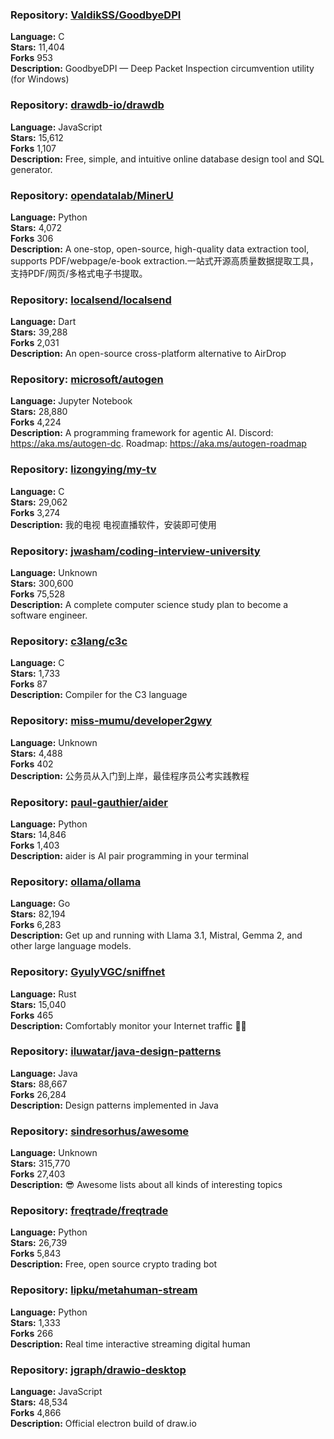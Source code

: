 ### **Repository:** [ValdikSS/GoodbyeDPI](https://github.com/ValdikSS/GoodbyeDPI)  

**Language:** C  
**Stars:** 11,404  
**Forks** 953  
**Description:** GoodbyeDPI — Deep Packet Inspection circumvention utility (for Windows)  

### **Repository:** [drawdb-io/drawdb](https://github.com/drawdb-io/drawdb)  

**Language:** JavaScript  
**Stars:** 15,612  
**Forks** 1,107  
**Description:** Free, simple, and intuitive online database design tool and SQL generator.  

### **Repository:** [opendatalab/MinerU](https://github.com/opendatalab/MinerU)  

**Language:** Python  
**Stars:** 4,072  
**Forks** 306  
**Description:** A one-stop, open-source, high-quality data extraction tool, supports PDF/webpage/e-book extraction.一站式开源高质量数据提取工具，支持PDF/网页/多格式电子书提取。  

### **Repository:** [localsend/localsend](https://github.com/localsend/localsend)  

**Language:** Dart  
**Stars:** 39,288  
**Forks** 2,031  
**Description:** An open-source cross-platform alternative to AirDrop  

### **Repository:** [microsoft/autogen](https://github.com/microsoft/autogen)  

**Language:** Jupyter Notebook  
**Stars:** 28,880  
**Forks** 4,224  
**Description:** A programming framework for agentic AI. Discord: https://aka.ms/autogen-dc. Roadmap: https://aka.ms/autogen-roadmap  

### **Repository:** [lizongying/my-tv](https://github.com/lizongying/my-tv)  

**Language:** C  
**Stars:** 29,062  
**Forks** 3,274  
**Description:** 我的电视 电视直播软件，安装即可使用  

### **Repository:** [jwasham/coding-interview-university](https://github.com/jwasham/coding-interview-university)  

**Language:** Unknown  
**Stars:** 300,600  
**Forks** 75,528  
**Description:** A complete computer science study plan to become a software engineer.  

### **Repository:** [c3lang/c3c](https://github.com/c3lang/c3c)  

**Language:** C  
**Stars:** 1,733  
**Forks** 87  
**Description:** Compiler for the C3 language  

### **Repository:** [miss-mumu/developer2gwy](https://github.com/miss-mumu/developer2gwy)  

**Language:** Unknown  
**Stars:** 4,488  
**Forks** 402  
**Description:** 公务员从入门到上岸，最佳程序员公考实践教程  

### **Repository:** [paul-gauthier/aider](https://github.com/paul-gauthier/aider)  

**Language:** Python  
**Stars:** 14,846  
**Forks** 1,403  
**Description:** aider is AI pair programming in your terminal  

### **Repository:** [ollama/ollama](https://github.com/ollama/ollama)  

**Language:** Go  
**Stars:** 82,194  
**Forks** 6,283  
**Description:** Get up and running with Llama 3.1, Mistral, Gemma 2, and other large language models.  

### **Repository:** [GyulyVGC/sniffnet](https://github.com/GyulyVGC/sniffnet)  

**Language:** Rust  
**Stars:** 15,040  
**Forks** 465  
**Description:** Comfortably monitor your Internet traffic 🕵️‍♂️  

### **Repository:** [iluwatar/java-design-patterns](https://github.com/iluwatar/java-design-patterns)  

**Language:** Java  
**Stars:** 88,667  
**Forks** 26,284  
**Description:** Design patterns implemented in Java  

### **Repository:** [sindresorhus/awesome](https://github.com/sindresorhus/awesome)  

**Language:** Unknown  
**Stars:** 315,770  
**Forks** 27,403  
**Description:** 😎 Awesome lists about all kinds of interesting topics  

### **Repository:** [freqtrade/freqtrade](https://github.com/freqtrade/freqtrade)  

**Language:** Python  
**Stars:** 26,739  
**Forks** 5,843  
**Description:** Free, open source crypto trading bot  

### **Repository:** [lipku/metahuman-stream](https://github.com/lipku/metahuman-stream)  

**Language:** Python  
**Stars:** 1,333  
**Forks** 266  
**Description:** Real time interactive streaming digital human  

### **Repository:** [jgraph/drawio-desktop](https://github.com/jgraph/drawio-desktop)  

**Language:** JavaScript  
**Stars:** 48,534  
**Forks** 4,866  
**Description:** Official electron build of draw.io  

